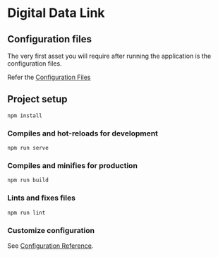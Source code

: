 # Digital Data Link
## Configuration files

The very first asset you will require after running the application is the configuration files.

Refer the [Configuration Files](https://duretechnology-my.sharepoint.com/:u:/g/personal/dure_central_duretechnologies_com/EQVfi2b_GU5Ev6NrvcBy4CkBIj3ulTvT0_jNlsaNLZzLig?e=gOuXG9) 
## Project setup
```
npm install
```

### Compiles and hot-reloads for development
```
npm run serve
```

### Compiles and minifies for production
```
npm run build
```

### Lints and fixes files
```
npm run lint
```

### Customize configuration
See [Configuration Reference](https://cli.vuejs.org/config/).
